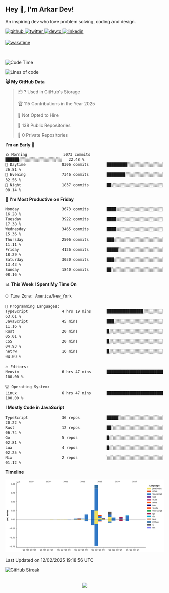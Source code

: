 ## Hey 👋, I'm Arkar Dev!  

An inspiring dev who love problem solving, coding and design.

<a href="https://github.com/Riley1101" target="_blank">
<img src=https://img.shields.io/badge/github-%2324292e.svg?&style=for-the-badge&logo=github&logoColor=white alt=github style="margin-bottom: 5px;" />
</a>
<a href="https://twitter.com/arkardev" target="_blank">
<img src=https://img.shields.io/badge/twitter-%2300acee.svg?&style=for-the-badge&logo=twitter&logoColor=white alt=twitter style="margin-bottom: 5px;" />
</a>
<a href="https://dev.to/riley1101" target="_blank">
<img src=https://img.shields.io/badge/dev.to-%2308090A.svg?&style=for-the-badge&logo=dev.to&logoColor=white alt=devto style="margin-bottom: 5px;" />
</a>
<a href="https://linkedin.com/in/arkar-kaung-myat" target="_blank">
<img src=https://img.shields.io/badge/linkedin-%231E77B5.svg?&style=for-the-badge&logo=linkedin&logoColor=white alt=linkedin style="margin-bottom: 5px;" />
</a>
  
[![wakatime](https://wakatime.com/badge/user/cf23b6e3-75f8-4c04-b0e3-273191c8d2ec.svg)](https://wakatime.com/@cf23b6e3-75f8-4c04-b0e3-273191c8d2ec)

<br/>

<!--START_SECTION:waka-->
![Code Time](http://img.shields.io/badge/Code%20Time-1%2C290%20hrs%2023%20mins-blue)

![Lines of code](https://img.shields.io/badge/From%20Hello%20World%20I%27ve%20Written-20.7%20million%20lines%20of%20code-blue)

**🐱 My GitHub Data** 

> 📦 ? Used in GitHub's Storage 
 > 
> 🏆 115 Contributions in the Year 2025
 > 
> 🚫 Not Opted to Hire
 > 
> 📜 138 Public Repositories 
 > 
> 🔑 0 Private Repositories 
 > 
**I'm an Early 🐤** 

```text
🌞 Morning                5073 commits        ██████░░░░░░░░░░░░░░░░░░░   22.48 % 
🌆 Daytime                8306 commits        █████████░░░░░░░░░░░░░░░░   36.81 % 
🌃 Evening                7346 commits        ████████░░░░░░░░░░░░░░░░░   32.56 % 
🌙 Night                  1837 commits        ██░░░░░░░░░░░░░░░░░░░░░░░   08.14 % 
```
📅 **I'm Most Productive on Friday** 

```text
Monday                   3673 commits        ████░░░░░░░░░░░░░░░░░░░░░   16.28 % 
Tuesday                  3922 commits        ████░░░░░░░░░░░░░░░░░░░░░   17.38 % 
Wednesday                3465 commits        ████░░░░░░░░░░░░░░░░░░░░░   15.36 % 
Thursday                 2506 commits        ███░░░░░░░░░░░░░░░░░░░░░░   11.11 % 
Friday                   4126 commits        █████░░░░░░░░░░░░░░░░░░░░   18.29 % 
Saturday                 3030 commits        ███░░░░░░░░░░░░░░░░░░░░░░   13.43 % 
Sunday                   1840 commits        ██░░░░░░░░░░░░░░░░░░░░░░░   08.16 % 
```


📊 **This Week I Spent My Time On** 

```text
🕑︎ Time Zone: America/New_York

💬 Programming Languages: 
TypeScript               4 hrs 19 mins       ████████████████░░░░░░░░░   63.61 % 
JavaScript               45 mins             ███░░░░░░░░░░░░░░░░░░░░░░   11.16 % 
Rust                     20 mins             █░░░░░░░░░░░░░░░░░░░░░░░░   05.01 % 
CSS                      20 mins             █░░░░░░░░░░░░░░░░░░░░░░░░   04.93 % 
netrw                    16 mins             █░░░░░░░░░░░░░░░░░░░░░░░░   04.09 % 

🔥 Editors: 
Neovim                   6 hrs 47 mins       █████████████████████████   100.00 % 

💻 Operating System: 
Linux                    6 hrs 47 mins       █████████████████████████   100.00 % 
```

**I Mostly Code in JavaScript** 

```text
TypeScript               36 repos            █████░░░░░░░░░░░░░░░░░░░░   20.22 % 
Rust                     12 repos            ██░░░░░░░░░░░░░░░░░░░░░░░   06.74 % 
Go                       5 repos             █░░░░░░░░░░░░░░░░░░░░░░░░   02.81 % 
Lua                      4 repos             █░░░░░░░░░░░░░░░░░░░░░░░░   02.25 % 
Nix                      2 repos             ░░░░░░░░░░░░░░░░░░░░░░░░░   01.12 % 
```



**Timeline**

![Lines of Code chart](https://raw.githubusercontent.com/Riley1101/Riley1101/main/assets/bar_graph.png)


 Last Updated on 12/02/2025 19:18:56 UTC
<!--END_SECTION:waka-->

[![GitHub Streak](https://streak-stats.demolab.com?user=Riley1101)](https://git.io/streak-stats)
  
<br/>  
<div align="center">
<img src="https://komarev.com/ghpvc/?username=Riley1101&&style=flat-square" align="center" />
</div>  

